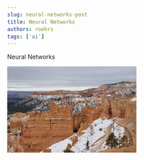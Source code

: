 ```yaml
---
slug: neural-networks-post
title: Neural Networks
authors: roehrs
tags: ['ai']
---
```


Neural Networks

![Bryce Canyon National Park](bryce-canyon.jpg)

